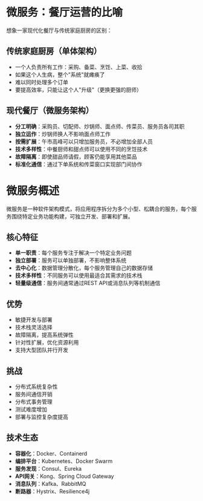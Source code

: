 # 微服务：餐厅运营的比喻
想象一家现代化餐厅与传统家庭厨房的区别：
## 传统家庭厨房（单体架构）
-   一个人负责所有工作：采购、备菜、烹饪、上菜、收拾
-   如果这个人生病，整个"系统"就瘫痪了
-   难以同时处理多个订单
-   要提高效率，只能让这个人"升级"（更换更强的厨师）
## 现代餐厅（微服务架构）
-   **分工明确**：采购员、切配师、炒锅师、面点师、传菜员、服务员各司其职
-   **独立运作**：炒锅师换人不影响面点师工作
-   **按需扩展**：午市高峰可以只增加服务员，不必增加全部人员
-   **技术多样性**：中餐厨师和甜点师可以使用不同的烹饪技术
-   **故障隔离**：即使甜品师请假，顾客仍能享用其他菜品
-   **标准化通信**：通过下单系统和传菜窗口实现部门间协作
# 微服务概述
微服务是一种软件架构模式，将应用程序拆分为多个小型、松耦合的服务，每个服务围绕特定业务功能构建，可独立开发、部署和扩展。
## 核心特征
-   **单一职责**：每个服务专注于解决一个特定业务问题
-   **独立部署**：服务可以单独部署，不影响整体系统
-   **去中心化**：数据管理分散化，每个服务管理自己的数据存储
-   **技术多样性**：不同服务可以使用最适合其需求的技术栈
-   **轻量级通信**：服务间通常通过REST API或消息队列等机制通信
## 优势
-   敏捷开发与部署
-   技术栈灵活选择
-   故障隔离，提高系统弹性
-   针对性扩展，优化资源利用
-   支持大型团队并行开发
## 挑战
-   分布式系统复杂性
-   服务间通信开销
-   分布式事务管理
-   测试难度增加
-   部署与监控复杂度提高
## 技术生态
-   **容器化**：Docker、Containerd
-   **编排平台**：Kubernetes、Docker Swarm
-   **服务发现**：Consul、Eureka
-   **API网关**：Kong、Spring Cloud Gateway
-   **消息队列**：Kafka、RabbitMQ
-   **断路器**：Hystrix、Resilience4j
<!--stackedit_data:
eyJoaXN0b3J5IjpbLTE0NzgzMTM1MzNdfQ==
-->